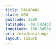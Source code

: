 ```yaml
---
title: BALARANG
state: NSW
postcode: 2529
latitude: -34.592433
longitude: 150.84584
url: /nsw/balarang/
layout: suburb
---
```


